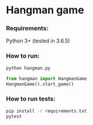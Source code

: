 # Hangman game

### Requirements:
Python 3+ (tested in 3.6.5)

### How to run:
```bash
python hangman.py
```

```python
from hangman import HangmanGame
HangmanGame().start_game()
```

### How to run tests:
```bash
pip install -r requirements.txt
pytest
```
